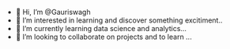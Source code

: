 - 👋 Hi, I’m @Gauriswagh
- 👀 I’m interested in learning and discover something excitiment..
- 🌱 I’m currently learning data science and analytics...
- 💞️ I’m looking to collaborate on projects and to learn ...
  


